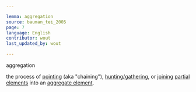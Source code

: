 ```yaml
---

lemma: aggregation
source: bauman_tei_2005
page: 7
language: English
contributor: wout
last_updated_by: wout

---
```


aggregation

the process of [pointing](pointing.html) (aka "chaining"), [hunting/gathering](huntingGathering), or [joining](joining.html) [partial elements](elementPartial.html) into an [aggregate element](elementAggregate.html).
